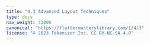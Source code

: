 ```yaml
---
title: "4.3 Advanced Layout Techniques"
type: docs
nav_weight: 43000
canonical: "https://fluttermasterylibrary.com/1/4/3"
license: "© 2023 Tokenizer Inc. CC BY-NC-SA 4.0"
---
```


